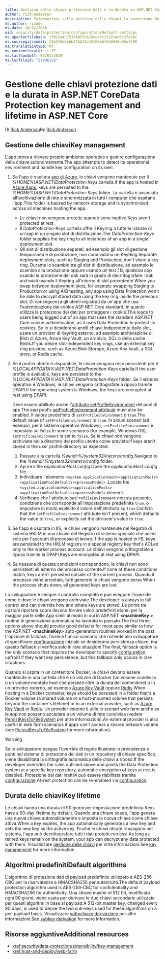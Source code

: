 ```yaml
---
title: Gestione delle chiavi protezione dati e la durata in ASP.NET Core
author: rick-anderson
description: Informazioni sulla gestione delle chiavi la protezione dei dati e la durata in ASP.NET Core.
ms.author: riande
ms.date: 10/14/2016
uid: security/data-protection/configuration/default-settings
ms.openlocfilehash: 2f022a4c7519485fe629ce47c27d214c8c27d5bc
ms.sourcegitcommit: 24b1f6decbb17bb22a45166e5fdb0845c65af498
ms.translationtype: MT
ms.contentlocale: it-IT
ms.lasthandoff: 03/01/2019
ms.locfileid: "57036558"
---
```

# <a name="data-protection-key-management-and-lifetime-in-aspnet-core"></a><span data-ttu-id="2aa64-103">Gestione delle chiavi protezione dati e la durata in ASP.NET Core</span><span class="sxs-lookup"><span data-stu-id="2aa64-103">Data Protection key management and lifetime in ASP.NET Core</span></span>

<span data-ttu-id="2aa64-104">Di [Rick Anderson](https://twitter.com/RickAndMSFT)</span><span class="sxs-lookup"><span data-stu-id="2aa64-104">By [Rick Anderson](https://twitter.com/RickAndMSFT)</span></span>

## <a name="key-management"></a><span data-ttu-id="2aa64-105">Gestione delle chiavi</span><span class="sxs-lookup"><span data-stu-id="2aa64-105">Key management</span></span>

<span data-ttu-id="2aa64-106">L'app prova a rilevare proprio ambiente operativo e gestire configurazione della chiave autonomamente.</span><span class="sxs-lookup"><span data-stu-id="2aa64-106">The app attempts to detect its operational environment and handle key configuration on its own.</span></span>

1. <span data-ttu-id="2aa64-107">Se l'app è ospitata [app di Azure](https://azure.microsoft.com/services/app-service/), le chiavi vengono mantenute per il *%HOME%\ASP.NET\DataProtection-Keys* cartella.</span><span class="sxs-lookup"><span data-stu-id="2aa64-107">If the app is hosted in [Azure Apps](https://azure.microsoft.com/services/app-service/), keys are persisted to the *%HOME%\ASP.NET\DataProtection-Keys* folder.</span></span> <span data-ttu-id="2aa64-108">La cartella è associata all'archiviazione di rete e sincronizzata in tutti i computer che ospitano l'app.</span><span class="sxs-lookup"><span data-stu-id="2aa64-108">This folder is backed by network storage and is synchronized across all machines hosting the app.</span></span>
   * <span data-ttu-id="2aa64-109">Le chiavi non vengono protette quando sono inattive.</span><span class="sxs-lookup"><span data-stu-id="2aa64-109">Keys aren't protected at rest.</span></span>
   * <span data-ttu-id="2aa64-110">Il *DataProtection-Keys* cartella offre il Keyring a tutte le istanze di un'app in un singolo slot di distribuzione.</span><span class="sxs-lookup"><span data-stu-id="2aa64-110">The *DataProtection-Keys* folder supplies the key ring to all instances of an app in a single deployment slot.</span></span>
   * <span data-ttu-id="2aa64-111">Gli slot di distribuzione separati, ad esempio gli slot di gestione temporanea e di produzione, non condividono un KeyRing.</span><span class="sxs-lookup"><span data-stu-id="2aa64-111">Separate deployment slots, such as Staging and Production, don't share a key ring.</span></span> <span data-ttu-id="2aa64-112">Durante lo scambio tra gli slot di distribuzione, ad esempio lo scambio alla produzione oppure usando un test / B, qualsiasi app usando la protezione dei dati sarà in grado di decrittografare i dati archiviati usando il Keyring all'interno di slot precedente.</span><span class="sxs-lookup"><span data-stu-id="2aa64-112">When you swap between deployment slots, for example swapping Staging to Production or using A/B testing, any app using Data Protection won't be able to decrypt stored data using the key ring inside the previous slot.</span></span> <span data-ttu-id="2aa64-113">Di conseguenza gli utenti registrati da un'app che usa l'autenticazione dei cookie ASP.NET Core standard, in quanto utilizza la protezione dei dati per proteggere i cookie.</span><span class="sxs-lookup"><span data-stu-id="2aa64-113">This leads to users being logged out of an app that uses the standard ASP.NET Core cookie authentication, as it uses Data Protection to protect its cookies.</span></span> <span data-ttu-id="2aa64-114">Se lo si desiderano anelli chiave indipendente dallo slot, usare un provider di Keyring esterno, ad esempio archiviazione di Blob di Azure, Azure Key Vault, un archivio, SQL o della cache Redis.</span><span class="sxs-lookup"><span data-stu-id="2aa64-114">If you desire slot-independent key rings, use an external key ring provider, such as Azure Blob Storage, Azure Key Vault, a SQL store, or Redis cache.</span></span>

1. <span data-ttu-id="2aa64-115">Se il profilo utente è disponibile, le chiavi vengono rese persistenti per il *%LOCALAPPDATA%\ASP.NET\DataProtection-Keys* cartella.</span><span class="sxs-lookup"><span data-stu-id="2aa64-115">If the user profile is available, keys are persisted to the *%LOCALAPPDATA%\ASP.NET\DataProtection-Keys* folder.</span></span> <span data-ttu-id="2aa64-116">Se il sistema operativo è Windows, le chiavi vengono crittografate a riposo tramite DPAPI.</span><span class="sxs-lookup"><span data-stu-id="2aa64-116">If the operating system is Windows, the keys are encrypted at rest using DPAPI.</span></span>

   <span data-ttu-id="2aa64-117">Deve essere abilitato anche l'[attributo setProfileEnvironment](/iis/configuration/system.applicationhost/applicationpools/add/processmodel#configuration) del pool di app.</span><span class="sxs-lookup"><span data-stu-id="2aa64-117">The app pool's [setProfileEnvironment attribute](/iis/configuration/system.applicationhost/applicationpools/add/processmodel#configuration) must also be enabled.</span></span> <span data-ttu-id="2aa64-118">Il valore predefinito di `setProfileEnvironment` è `true`.</span><span class="sxs-lookup"><span data-stu-id="2aa64-118">The default value of `setProfileEnvironment` is `true`.</span></span> <span data-ttu-id="2aa64-119">In alcuni scenari (ad esempio, per il sistema operativo Windows), `setProfileEnvironment` è impostato su `false`.</span><span class="sxs-lookup"><span data-stu-id="2aa64-119">In some scenarios (for example, Windows OS), `setProfileEnvironment` is set to `false`.</span></span> <span data-ttu-id="2aa64-120">Se le chiavi non vengono archiviate nella directory del profilo utente come previsto:</span><span class="sxs-lookup"><span data-stu-id="2aa64-120">If keys aren't stored in the user profile directory as expected:</span></span>

   1. <span data-ttu-id="2aa64-121">Passare alla cartella *%windir%/system32/inetsrv/config*.</span><span class="sxs-lookup"><span data-stu-id="2aa64-121">Navigate to the *%windir%/system32/inetsrv/config* folder.</span></span>
   1. <span data-ttu-id="2aa64-122">Aprire il file *applicationHost.config*.</span><span class="sxs-lookup"><span data-stu-id="2aa64-122">Open the *applicationHost.config* file.</span></span>
   1. <span data-ttu-id="2aa64-123">Individuare l'elemento `<system.applicationHost><applicationPools><applicationPoolDefaults><processModel>` .</span><span class="sxs-lookup"><span data-stu-id="2aa64-123">Locate the `<system.applicationHost><applicationPools><applicationPoolDefaults><processModel>` element.</span></span>
   1. <span data-ttu-id="2aa64-124">Verificare che l'attributo `setProfileEnvironment` non sia presente, condizione che corrisponde all'impostazione predefinita `true`, o impostare in modo esplicito il valore dell'attributo su `true`.</span><span class="sxs-lookup"><span data-stu-id="2aa64-124">Confirm that the `setProfileEnvironment` attribute isn't present, which defaults the value to `true`, or explicitly set the attribute's value to `true`.</span></span>

1. <span data-ttu-id="2aa64-125">Se l'app è ospitata in IIS, le chiavi vengono mantenute nel Registro di sistema HKLM in una chiave del Registro di sistema speciale che acled solo per l'account di processo di lavoro.</span><span class="sxs-lookup"><span data-stu-id="2aa64-125">If the app is hosted in IIS, keys are persisted to the HKLM registry in a special registry key that's ACLed only to the worker process account.</span></span> <span data-ttu-id="2aa64-126">Le chiavi vengono crittografate a riposo tramite la DPAPI.</span><span class="sxs-lookup"><span data-stu-id="2aa64-126">Keys are encrypted at rest using DPAPI.</span></span>

1. <span data-ttu-id="2aa64-127">Se nessuna di queste condizioni corrispondono, le chiavi non sono persistenti all'esterno del processo corrente.</span><span class="sxs-lookup"><span data-stu-id="2aa64-127">If none of these conditions match, keys aren't persisted outside of the current process.</span></span> <span data-ttu-id="2aa64-128">Quando il processo viene arrestato, tutti generate le chiavi vengono perse.</span><span class="sxs-lookup"><span data-stu-id="2aa64-128">When the process shuts down, all generated keys are lost.</span></span>

<span data-ttu-id="2aa64-129">Lo sviluppatore è sempre il controllo completo e può eseguire l'override come e dove le chiavi vengono archiviate.</span><span class="sxs-lookup"><span data-stu-id="2aa64-129">The developer is always in full control and can override how and where keys are stored.</span></span> <span data-ttu-id="2aa64-130">Le prime tre opzioni riportate sopra devono fornire valori predefiniti idonei per la maggior parte delle App simili al modo in cui in ASP.NET  **\<machineKey >** routine di generazione automatica ha lavorato in passato.</span><span class="sxs-lookup"><span data-stu-id="2aa64-130">The first three options above should provide good defaults for most apps similar to how the ASP.NET **\<machineKey>** auto-generation routines worked in the past.</span></span> <span data-ttu-id="2aa64-131">L'opzione di fallback, finale è l'unico scenario che richiede allo sviluppatore di specificare [configurazione](xref:security/data-protection/configuration/overview) iniziale se desiderano persistenza chiave, ma questo fallback si verifica solo in rare situazioni.</span><span class="sxs-lookup"><span data-stu-id="2aa64-131">The final, fallback option is the only scenario that requires the developer to specify [configuration](xref:security/data-protection/configuration/overview) upfront if they want key persistence, but this fallback only occurs in rare situations.</span></span>

<span data-ttu-id="2aa64-132">Quando si ospita in un contenitore Docker, le chiavi devono essere mantenute in una cartella che è un volume di Docker (un volume condiviso o un volume montato host che persiste oltre la durata del contenitore) o in un provider esterno, ad esempio [Azure Key Vault](https://azure.microsoft.com/services/key-vault/) oppure [Redis](https://redis.io/).</span><span class="sxs-lookup"><span data-stu-id="2aa64-132">When hosting in a Docker container, keys should be persisted in a folder that's a Docker volume (a shared volume or a host-mounted volume that persists beyond the container's lifetime) or in an external provider, such as [Azure Key Vault](https://azure.microsoft.com/services/key-vault/) or [Redis](https://redis.io/).</span></span> <span data-ttu-id="2aa64-133">Un provider esterno è utile in scenari web farm anche se le app non possono accedere a un volume di rete condivisa (vedere [PersistKeysToFileSystem](xref:security/data-protection/configuration/overview#persistkeystofilesystem) per altre informazioni).</span><span class="sxs-lookup"><span data-stu-id="2aa64-133">An external provider is also useful in web farm scenarios if apps can't access a shared network volume (see [PersistKeysToFileSystem](xref:security/data-protection/configuration/overview#persistkeystofilesystem) for more information).</span></span>

> [!WARNING]
> <span data-ttu-id="2aa64-134">Se lo sviluppatore esegue l'override di regole illustrate in precedenza e punti nel sistema di protezione dei dati in un repository di chiave specifico, viene disabilitata la crittografia automatica delle chiavi a riposo.</span><span class="sxs-lookup"><span data-stu-id="2aa64-134">If the developer overrides the rules outlined above and points the Data Protection system at a specific key repository, automatic encryption of keys at rest is disabled.</span></span> <span data-ttu-id="2aa64-135">Protezione dei dati inattivi può essere riabilitata tramite [configurazione](xref:security/data-protection/configuration/overview).</span><span class="sxs-lookup"><span data-stu-id="2aa64-135">At-rest protection can be re-enabled via [configuration](xref:security/data-protection/configuration/overview).</span></span>

## <a name="key-lifetime"></a><span data-ttu-id="2aa64-136">Durata delle chiavi</span><span class="sxs-lookup"><span data-stu-id="2aa64-136">Key lifetime</span></span>

<span data-ttu-id="2aa64-137">Le chiavi hanno una durata di 90 giorni per impostazione predefinita.</span><span class="sxs-lookup"><span data-stu-id="2aa64-137">Keys have a 90-day lifetime by default.</span></span> <span data-ttu-id="2aa64-138">Quando una chiave scade, l'app genera una nuova chiave automaticamente e imposta la nuova chiave come chiave attiva.</span><span class="sxs-lookup"><span data-stu-id="2aa64-138">When a key expires, the app automatically generates a new key and sets the new key as the active key.</span></span> <span data-ttu-id="2aa64-139">Finché le chiavi ritirate rimangono nel sistema, l'app può decrittografare tutti i dati protetti con essi.</span><span class="sxs-lookup"><span data-stu-id="2aa64-139">As long as retired keys remain on the system, your app can decrypt any data protected with them.</span></span> <span data-ttu-id="2aa64-140">Visualizzare [gestione delle chiavi](xref:security/data-protection/implementation/key-management#key-expiration-and-rolling) per altre informazioni.</span><span class="sxs-lookup"><span data-stu-id="2aa64-140">See [key management](xref:security/data-protection/implementation/key-management#key-expiration-and-rolling) for more information.</span></span>

## <a name="default-algorithms"></a><span data-ttu-id="2aa64-141">Algoritmi predefiniti</span><span class="sxs-lookup"><span data-stu-id="2aa64-141">Default algorithms</span></span>

<span data-ttu-id="2aa64-142">L'algoritmo di protezione dati di payload predefinito utilizzato è AES-256-CBC per la riservatezza e HMACSHA256 per autenticità.</span><span class="sxs-lookup"><span data-stu-id="2aa64-142">The default payload protection algorithm used is AES-256-CBC for confidentiality and HMACSHA256 for authenticity.</span></span> <span data-ttu-id="2aa64-143">Una chiave master di 512 bit, modificata ogni 90 giorni, viene usata per derivare le due chiavi secondarie utilizzate per questi algoritmi in base al payload.</span><span class="sxs-lookup"><span data-stu-id="2aa64-143">A 512-bit master key, changed every 90 days, is used to derive the two sub-keys used for these algorithms on a per-payload basis.</span></span> <span data-ttu-id="2aa64-144">Visualizzare [sottochiave derivazione](xref:security/data-protection/implementation/subkeyderivation#additional-authenticated-data-and-subkey-derivation) per altre informazioni.</span><span class="sxs-lookup"><span data-stu-id="2aa64-144">See [subkey derivation](xref:security/data-protection/implementation/subkeyderivation#additional-authenticated-data-and-subkey-derivation) for more information.</span></span>

## <a name="additional-resources"></a><span data-ttu-id="2aa64-145">Risorse aggiuntive</span><span class="sxs-lookup"><span data-stu-id="2aa64-145">Additional resources</span></span>

* <xref:security/data-protection/extensibility/key-management>
* <xref:host-and-deploy/web-farm>
